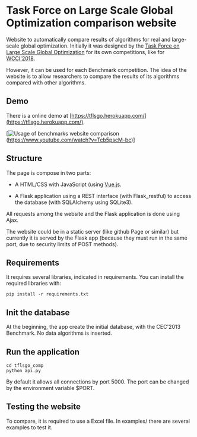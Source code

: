 # Task Force on Large Scale Global Optimization comparison website

Website to automatically compare results of algorithms for real and large-scale
global optimization. Initially it was designed by the [Task Force on Large Scale
Global Optimization](http://tflsgo.org/) for its own competitions, like 
for [WCCI'2018](http://tflsgo.org/special_sessions/cec2018.html). 


However, it can be used for each Benchmark competition. The idea of the website
is to allow researchers to compare the results of its algorithms compared with
other algorithms.

## Demo

There is a online demo at [https://tflsgo.herokuapp.com/](https://tflsgo.herokuapp.com/).

[![Usage of benchmarks website comparison](https://i.ytimg.com/vi/Tcb5pscM-bc/hqdefault.jpg)(https://www.youtube.com/watch?v=Tcb5pscM-bc)]


## Structure

The page is compose in two parts:

- A HTML/CSS with JavaScript (using [Vue.js](http://vuejs.org/).

- A Flask application using a REST interface (with Flask_restful) to access the
  database (with SQLAlchemy using SQLite3). 
  
All requests among the website and the Flask application is done using Ajax. 

The website could be in a static server (like github Page or similar) but
currently it is served by the Flask app (because they must run in the same port,
due to security limits of POST methods).

## Requirements

It requires several libraries, indicated in requirements. You can install the
required libraries with:

```shell
pip install -r requirements.txt
```

## Init the database

At the beginning, the app create the initial database, with the CEC'2013
Benchmark. No data algorithms is inserted.

## Run the application

```shell
cd tflsgo_comp
python api.py
```

By default it allows all connections by port 5000. The port can be changed by
the environment variable $PORT.

## Testing the website

To compare, it is required to use a Excel file. In examples/ there are several
examples to test it.
